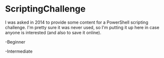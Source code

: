 # ScriptingChallenge
I was asked in 2014 to provide some content for a PowerShell scripting challenge.  I'm pretty sure it was never used, so I'm putting it up here in case anyone is interested (and also to save it online).

-Beginner

-Intermediate
